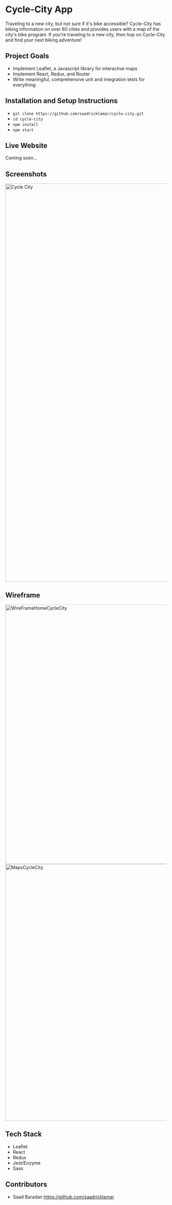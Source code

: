 # Cycle-City App

Traveling to a new city, but not sure if it's bike accessible? Cycle-City has biking information on over 60 cities and provides users with a map of the city's bike program. If you're traveling to a new city, then hop on Cycle-City and find your next biking adventure! 


## Project Goals

* Implement Leaflet, a Javascript library for interactive maps
* Implement React, Redux, and Router
* Write meaningful, comprehensive unit and integration tests for everything

## Installation and Setup Instructions

* `git clone https://github.com/saadricklamar/cycle-city.git`
* `cd cycle-city`
* `npm install`
* `npm start`

## Live Website

Coming soon...

## Screenshots

<img width="1243" alt="Cycle City" src="https://user-images.githubusercontent.com/42000931/58755192-a4ba9780-849b-11e9-9534-eeeccaf8ba25.png">

## Wireframe

<img width="810" alt="WireFrameHomeCycleCity" src="https://user-images.githubusercontent.com/42000931/58891064-16b3fc00-86a9-11e9-9888-994bcf98e7d3.png">

<img width="802" alt="MapsCycleCity" src="https://user-images.githubusercontent.com/42000931/58891070-19165600-86a9-11e9-90b3-ebab18f4efe2.png">

## Tech Stack

* Leaflet
* React
* Redux
* Jest/Enzyme
* Sass

## Contributors

* Saad Baradan https://github.com/saadricklamar
